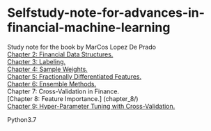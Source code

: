 # Selfstudy-note-for-advances-in-financial-machine-learning  
Study note for the book <Advances in Financial Machine Learning> by MarCos Lopez De Prado  
  [Chapter 2: Financial Data Structures.](chapter_2/)  
  [Chapter 3: Labeling.](chapter_3/)  
  [Chapter 4: Sample Weights.](chapter_4/)  
  [Chapter 5: Fractionally Differentiated Features.](chapter_5/)  
  [Chapter 6: Ensemble Methods.](chapter_6/)  
  Chapter 7: Cross-Validation in Finance.  
  [Chapter 8: Feature Importance.] (chapter_8/)  
  [Chapter 9: Hyper-Parameter Tuning with Cross-Validation.](chapter_9/)  
  
  
  
  
  
  

Python3.7
